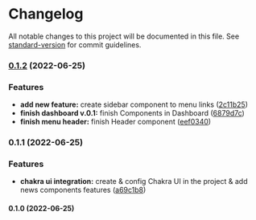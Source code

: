 # Changelog

All notable changes to this project will be documented in this file. See [standard-version](https://github.com/conventional-changelog/standard-version) for commit guidelines.

### [0.1.2](https://github.com/renancorreadev/dashsky/compare/v0.1.1...v0.1.2) (2022-06-25)

### Features

- **add new feature:** create sidebar component to menu links ([2c11b25](https://github.com/renancorreadev/dashsky/commit/2c11b25d6727f38f03f2e9601da84dde2bd10ed3))
- **finish dashboard v.0.1:** finish Components in Dashboard ([6879d7c](https://github.com/renancorreadev/dashsky/commit/6879d7c66ef5a1b44ce8e8209b2eb688bfe4d997))
- **finish menu header:** finish Header component ([eef0340](https://github.com/renancorreadev/dashsky/commit/eef03403c8a56e47761fdc88081677c5a21b695d))

### 0.1.1 (2022-06-25)

### Features

- **chakra ui integration:** create & config Chakra UI in the project & add news components features ([a69c1b8](https://github.com/renancorreadev/dashsky/commit/a69c1b8503534733bf8a8cd591c93fc235602706))

#### 0.1.0 (2022-06-25)
